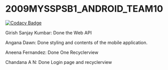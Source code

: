 # 2009MYSSPSB1_ANDROID_TEAM10

[![Codacy Badge](https://api.codacy.com/project/badge/Grade/8cfdfd688e0d40ef987368d043ba661d)](https://app.codacy.com/gh/99002674/2009MYSSPSB1_ANDROID_TEAM10?utm_source=github.com&utm_medium=referral&utm_content=99002674/2009MYSSPSB1_ANDROID_TEAM10&utm_campaign=Badge_Grade)

Girish Sanjay Kumbar: Done the Web API

Angana Dawn: Done styling and contents of the mobile application.

Aneena Fernandez: Done One Recyclerview

Chandana A N: Done Login page and recyclerview

